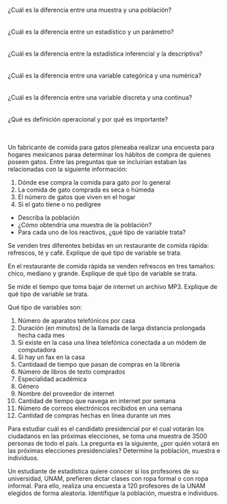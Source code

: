 ¿Cuál es la diferencia entre una muestra y una población?<br><br><br>
¿Cuál es la diferencia entre un estadístico y un parámetro?<br><br><br>
¿Cuál es la diferencia entre la estadística inferencial y la descriptiva?<br><br><br>
¿Cuál es la diferencia entre una variable categórica y una numérica?<br><br><br>
¿Cuál es la diferencia entre una variable discreta y una continua?<br><br><br>
¿Qué es definición operacional y por qué es importante?<br><br><br>

Un fabricante de comida para gatos pleneaba realizar una encuesta para hogares mexicanos paraa determinar los hábitos de compra de quienes poseen gatos. Entre las preguntas que se incluirían estaban las relacionadas  con la siguiente información:
<ol>
  <li>Dónde ese compra la comida para gato por lo general</li>
  <li>La comida de gato comprada es seca o húmeda</li>
  <li>El número de gatos que viven en el hogar</li>
  <li>Si el gato tiene o no pedigree</li>
</ol>
<ul>
  <li>Describa la población</li>
  <li>¿Cómo obtendría una muestra de la población?</li>
  <li>Para cada uno de los reactivos, ¿qué tipo de variable trata?</li>
  </ul>
  
<p> Se venden tres diferentes bebidas en un restaurante de comida rápida: refrescos, té y café. Explique de qué tipo de variable se trata.</p>

<p>En el restaurante de comida rápida se venden refrescos en tres tamaños: chico, mediano y grande. Explique de qué tipo de variable se trata.</p>

<p>Se mide el tiempo que toma bajar de internet un archivo MP3. Explique de qué tipo de variable se trata. </p>

Qué tipo de variables son:
<ol>
  <li>Número de aparatos telefónicos por casa</li>
  <li>Duración (en minutos) de la llamada de larga distancia prolongada hecha cada mes</li>
  <li>Si existe en la casa una línea telefónica conectada a un módem de computadora</li>
  <li>Si hay un fax en la casa</li>
  <li>Cantidaad de tiempo que pasan de compras en la librería</li>
  <li>Número de libros de texto comprados</li>
  <li>Especialidad académica</li>
  <li>Género</li>
  <li>Nombre del proveedor de internet</li>
  <li>Cantidad de tiempo que navega en internet por semana</li>
  <li>Número de correos electrónicos recibidos en una semana</li>
  <li>Cantidad de compras hechas en línea durante un mes</li>
  </ol>
  <p>Para estudiar cuál es el candidato presidencial por el cual votarán los ciudadanos en las próximas elecciones, se toma una muestra de 3500 personas de todo el país. La pregunta es la siguiente, ¿por quién votará en las próximas elecciones presidenciales? Determine la población, muestra e individuos.</p>
  
  <p>Un estudiante de estadística quiere conocer si los profesores de su universidad, UNAM, prefieren dictar clases con ropa formal o con ropa informal. Para ello, realiza una encuesta a 120 profesores de la UNAM elegidos de forma aleatoria. Identifique la población, muestra e individuos.</p>

